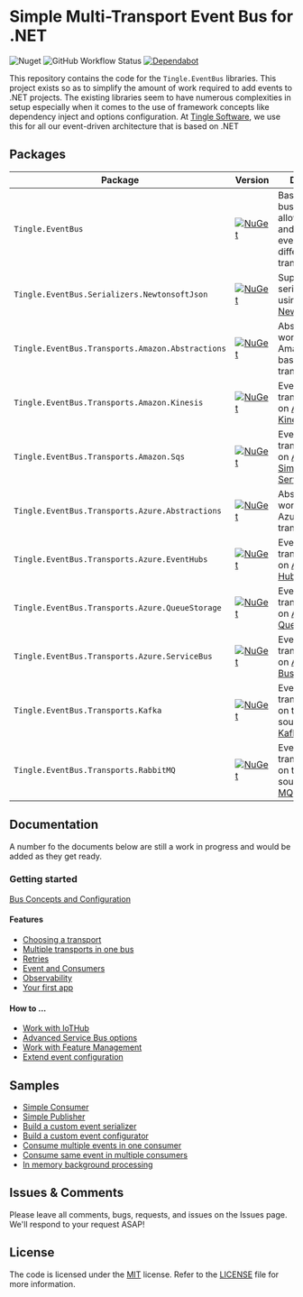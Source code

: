 # Simple Multi-Transport Event Bus for .NET

![Nuget](https://img.shields.io/nuget/dt/Tingle.EventBus)
![GitHub Workflow Status](https://img.shields.io/github/workflow/status/tinglesoftware/eventbus/Build%20and%20Publish?style=flat-square)
[![Dependabot](https://badgen.net/badge/Dependabot/enabled/green?icon=dependabot)](https://dependabot.com/)

This repository contains the code for the `Tingle.EventBus` libraries. This project exists so as to simplify the amount of work required to add events to .NET projects. The existing libraries seem to have numerous complexities in setup especially when it comes to the use of framework concepts like dependency inject and options configuration. At [Tingle Software](https://tingle.software), we use this for all our event-driven architecture that is based on .NET

## Packages

|Package|Version|Description|
|--|--|--|
|`Tingle.EventBus`|[![NuGet](https://img.shields.io/nuget/v/Tingle.EventBus.svg)](https://www.nuget.org/packages/Tingle.EventBus/)|Base of the event bus library to allow you publish and consume events from different transports.|
|`Tingle.EventBus.Serializers.NewtonsoftJson`|[![NuGet](https://img.shields.io/nuget/v/Tingle.EventBus.Serializers.NewtonsoftJson.svg)](https://www.nuget.org/packages/Tingle.EventBus.Serializers.NewtonsoftJson/)|Support for serializing events using [Newtonsoft.Json](https://www.nuget.org/packages/Newtonsoft.Json/).|
|`Tingle.EventBus.Transports.Amazon.Abstractions`|[![NuGet](https://img.shields.io/nuget/v/Tingle.EventBus.Transports.Amazon.Abstractions.svg)](https://www.nuget.org/packages/Tingle.EventBus.Transports.Amazon.Abstractions/)|Abstractions for working with Amazon (AWS) based transports.|
|`Tingle.EventBus.Transports.Amazon.Kinesis`|[![NuGet](https://img.shields.io/nuget/v/Tingle.EventBus.Transports.Amazon.Kinesis.svg)](https://www.nuget.org/packages/Tingle.EventBus.Transports.Amazon.Kinesis/)|Event bus transport based on [Amazon Kinesis](https://aws.amazon.com/kinesis/).|
|`Tingle.EventBus.Transports.Amazon.Sqs`|[![NuGet](https://img.shields.io/nuget/v/Tingle.EventBus.Transports.Amazon.Sqs.svg)](https://www.nuget.org/packages/Tingle.EventBus.Transports.Amazon.Sqs/)|Event bus transport based on [Amazon Simple Queue Service](https://aws.amazon.com/sqs/).|
|`Tingle.EventBus.Transports.Azure.Abstractions`|[![NuGet](https://img.shields.io/nuget/v/Tingle.EventBus.Transports.Azure.Abstractions.svg)](https://www.nuget.org/packages/Tingle.EventBus.Transports.Azure.Abstractions/)|Abstractions for working with Azure based transports.|
|`Tingle.EventBus.Transports.Azure.EventHubs`|[![NuGet](https://img.shields.io/nuget/v/Tingle.EventBus.Transports.Azure.EventHubs.svg)](https://www.nuget.org/packages/Tingle.EventBus.Transports.Azure.EventHubs/)|Event bus transport based on [Azure Event Hubs](https://azure.microsoft.com/en-us/services/event-hubs/).|
|`Tingle.EventBus.Transports.Azure.QueueStorage`|[![NuGet](https://img.shields.io/nuget/v/Tingle.EventBus.Transports.Azure.QueueStorage.svg)](https://www.nuget.org/packages/Tingle.EventBus.Transports.Azure.QueueStorage/)|Event bus transport based on [Azure Storage Queues](https://azure.microsoft.com/en-us/services/storage/queues/).|
|`Tingle.EventBus.Transports.Azure.ServiceBus`|[![NuGet](https://img.shields.io/nuget/v/Tingle.EventBus.Transports.Azure.ServiceBus.svg)](https://www.nuget.org/packages/Tingle.EventBus.Transports.Azure.ServiceBus/)|Event bus transport based on [Azure Service Bus](https://azure.microsoft.com/en-us/services/service-bus/).|
|`Tingle.EventBus.Transports.Kafka`|[![NuGet](https://img.shields.io/nuget/v/Tingle.EventBus.Transports.Kafka.svg)](https://www.nuget.org/packages/Tingle.EventBus.Transports.Kafka/)|Event bus transport based on the open source [Apache Kafka](https://kafka.apache.org/) platform.|
|`Tingle.EventBus.Transports.RabbitMQ`|[![NuGet](https://img.shields.io/nuget/v/Tingle.EventBus.Transports.RabbitMQ.svg)](https://www.nuget.org/packages/Tingle.EventBus.Transports.RabbitMQ/)|Event bus transport based on the open source [Rabbit MQ](https://www.rabbitmq.com/) broker.|

## Documentation

A number fo the documents below are still a work in progress and would be added as they get ready.

### Getting started

[Bus Concepts and Configuration](docs/Bus-Concepts-and-Configuration.md)

#### Features

* [Choosing a transport](docs/Transport-Selection.md)
* [Multiple transports in one bus](docs/Multi-Transport-One-Bus.md)
* [Retries](docs/Retries.md)
* [Event and Consumers](docs/Events-and-Consumers.md)
* [Observability](docs/Observability.md)
* [Your first app](docs/Your-first-app.md)

#### How to ...

* [Work with IoTHub](docs/Work-with-IoTHub.md)
* [Advanced Service Bus options](docs/Advanced-Service-Bus-options.md)
* [Work with Feature Management](docs/Work-with-Feature-Management.md)
* [Extend event configuration](docs/Extend-Event-Configuration.md)

## Samples

* [Simple Consumer](./samples/SimpleConsumer)
* [Simple Publisher](./samples/SimplePublisher)
* [Build a custom event serializer](./samples/CustomEventSerializer)
* [Build a custom event configurator](./samples/CustomEventConfigurator)
* [Consume multiple events in one consumer](./samples/MultiEventsConsumer)
* [Consume same event in multiple consumers](./samples/MultipleConsumers)
* [In memory background processing](./samples/InMemoryBackgroundProcessing)

## Issues &amp; Comments

Please leave all comments, bugs, requests, and issues on the Issues page. We'll respond to your request ASAP!

## License

The code is licensed under the [MIT](http://www.opensource.org/licenses/mit-license.php "Read more about the MIT license form") license. Refer to the [LICENSE](./LICENSE) file for more information.
